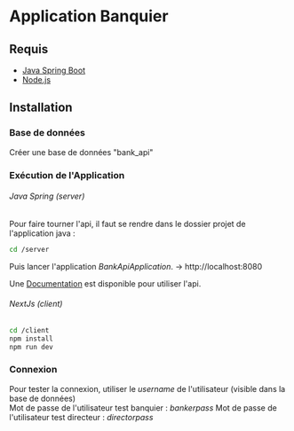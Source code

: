 # Application Banquier
## Requis
- [Java Spring Boot](https://spring.io/quickstart)
- [Node.js](https://nodejs.org/en/)

## Installation

### Base de données
Créer une base de données "bank_api"

### Exécution de l'Application
###### Java Spring (server)
Pour faire tourner l'api, il faut se rendre dans le dossier projet de l'application java :

```bash
cd /server
```
Puis lancer l'application *BankApiApplication*. -> http://localhost:8080

Une [Documentation](https://documenter.getpostman.com/view/17771184/Uz5DqckF) est disponible pour utiliser l'api.

###### NextJs (client)

```bash
cd /client
npm install
npm run dev
```

### Connexion
Pour tester la connexion, utiliser le *username* de l'utilisateur (visible dans la base de données)  
Mot de passe de l'utilisateur test banquier : *bankerpass*
Mot de passe de l'utilisateur test directeur : *directorpass*